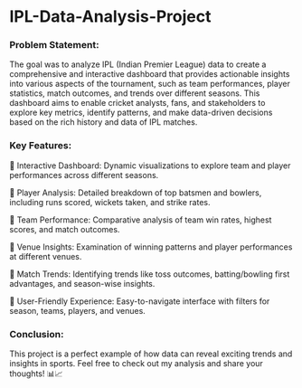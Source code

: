 # IPL-Data-Analysis-Project
### Problem Statement:
The goal was to analyze IPL (Indian Premier League) data to create a comprehensive and interactive dashboard that provides actionable insights into various aspects of the tournament, such as team performances, player statistics, match outcomes, and trends over different seasons. This dashboard aims to enable cricket analysts, fans, and stakeholders to explore key metrics, identify patterns, and make data-driven decisions based on the rich history and data of IPL matches.

### Key Features:
🔹 Interactive Dashboard: Dynamic visualizations to explore team and player performances across different seasons.

🔹 Player Analysis: Detailed breakdown of top batsmen and bowlers, including runs scored, wickets taken, and strike rates.

🔹 Team Performance: Comparative analysis of team win rates, highest scores, and match outcomes.

🔹 Venue Insights: Examination of winning patterns and player performances at different venues.

🔹 Match Trends: Identifying trends like toss outcomes, batting/bowling first advantages, and season-wise insights.

🔹 User-Friendly Experience: Easy-to-navigate interface with filters for season, teams, players, and venues.

### Conclusion:
This project is a perfect example of how data can reveal exciting trends and insights in sports. Feel free to check out my analysis and share your thoughts! 📊📈
